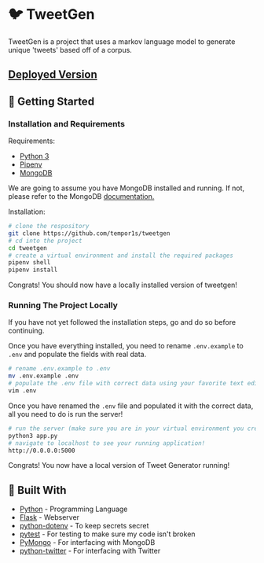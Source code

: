 # 🐦 TweetGen

TweetGen is a project that uses a markov language model to generate unique 'tweets' based off of a corpus.

## [Deployed Version](https://tweetgen.dev.benlafferty.me)

## 🚀 Getting Started

### Installation and Requirements

Requirements:

- [Python 3](https://www.python.org/)
- [Pipenv](https://pipenv.kennethreitz.org/en/latest/)
- [MongoDB](https://www.mongodb.com/)

We are going to assume you have MongoDB installed and running. If not, please refer to the MongoDB [documentation.](https://www.mongodb.com/)

Installation:

```bash
# clone the respository
git clone https://github.com/tempor1s/tweetgen
# cd into the project
cd tweetgen
# create a virtual environment and install the required packages
pipenv shell
pipenv install
```

Congrats! You should now have a locally installed version of tweetgen!

### Running The Project Locally

If you have not yet followed the installation steps, go and do so before continuing.

Once you have everything installed, you need to rename `.env.example` to `.env` and populate the fields with real data.

```bash
# rename .env.example to .env
mv .env.example .env
# populate the .env file with correct data using your favorite text editor!
vim .env
```

Once you have renamed the `.env` file and populated it with the correct data, all you need to do is run the server!

```bash
# run the server (make sure you are in your virtual environment you created in an earlier step)
python3 app.py
# navigate to localhost to see your running application!
http://0.0.0.0:5000
```

Congrats! You now have a local version of Tweet Generator running!

## 🔨 Built With

- [Python](https://www.python.org/) - Programming Language
- [Flask](http://flask.palletsprojects.com/en/1.1.x/) - Webserver
- [python-dotenv](https://pypi.org/project/python-dotenv/) - To keep secrets secret
- [pytest](https://docs.pytest.org/en/latest/) - For testing to make sure my code isn't broken
- [PyMongo](https://api.mongodb.com/python/current/) - For interfacing with MongoDB
- [python-twitter](https://github.com/bear/python-twitter) - For interfacing with Twitter
